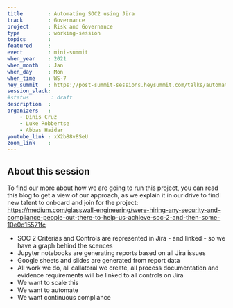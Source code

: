 ```yaml
---
title        : Automating SOC2 using Jira
track        : Governance
project      : Risk and Governance
type         : working-session
topics       :
featured     :
event        : mini-summit
when_year    : 2021
when_month   : Jan
when_day     : Mon
when_time    : WS-7
hey_summit   : https://post-summit-sessions.heysummit.com/talks/automating-soc2-using-jira/
session_slack:
#status       : draft
description  :
organizers   :
    - Dinis Cruz
    - Luke Robbertse
    - Abbas Haidar
youtube_link : xX2b88v8SeU
zoom_link    : 
---
```


## About this session
To find our more about how we are going to run this project, you can read this blog to get a view of our approach, as we explain it in our drive to find new talent to onboard and join for the project: https://medium.com/glasswall-engineering/were-hiring-any-security-and-compliance-people-out-there-to-help-us-achieve-soc-2-and-then-some-10e0d15571fc

- SOC 2 Criterias and Controls are represented in Jira - and linked - so we have a graph behind the scences
- Jupyter notebooks are generating reports based on all Jira issues
- Google sheets and slides are generated from report data
- All work we do, all callatoral we create, all process documentation and evidence requirements will be linked to all controls on Jira
- We want to scale this
- We want to automate
- We want continuous compliance
